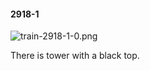 #### 2918-1
![train-2918-1-0.png](https://github.com/lil-lab/nlvr/raw/master/nlvr/train/images/59/train-2918-1-0.png "train-2918-1-0.png")

There is tower with a black top.